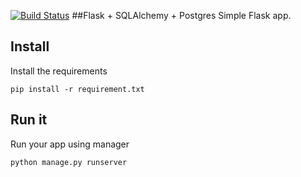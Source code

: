 [![Build Status](https://travis-ci.org/iamrajhans/FlaskBackend.svg?branch=master)](https://travis-ci.org/iamrajhans/FlaskBackend)
##Flask + SQLAlchemy + Postgres
Simple Flask app.


## Install
Install the requirements

`pip install -r requirement.txt`

## Run it
Run your app using manager

`python manage.py runserver`

